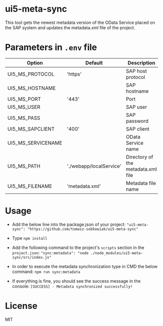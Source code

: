 
# ui5-meta-sync

  This tool gets the newest metadata version of the OData Service placed on the SAP system and updates the metadata.xml file of the project.

# Parameters in ```.env``` file
| Option              | Default                 | Description |
|---------------------|-------------------------|-------------|
| UI5_MS_PROTOCOL     | 'https'                 | SAP host protocol
| UI5_MS_HOSTNAME     |                         | SAP hostname
| UI5_MS_PORT         | '443'                   | Port
| UI5_MS_USER         |                         | SAP user
| UI5_MS_PASS         |                         | SAP password
| UI5_MS_SAPCLIENT    | '400'                   | SAP client
| UI5_MS_SERVICENAME  |                         | OData Service name
| UI5_MS_PATH         | './webapp/localService' | Directory of the metadata.xml file
| UI5_MS_FILENAME     | 'metadata.xml'          | Metadata file name

# Usage

  - Add the below line into the package.json of your project:
    ```"ui5-meta-sync": "https://github.com/tomasz-sobkowiak/ui5-meta-sync"```
  - Type ```npm install```
  - Add the following command to the project's ```scripts``` section in the ```project.json```:
    ```"sync:metadata": "node ./node_modules/ui5-meta-sync/src/index.js"```
  
  - In order to execute the metadata synchronization type in CMD the below command:
    ```npm run sync:metadata```
  
  - If everything is fine, you should see the success message in the console:
    ```[SUCCESS] - Metadata synchronized successfully!```

# License

  MIT
